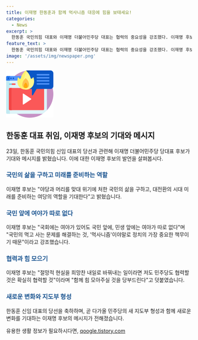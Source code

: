 ```yaml
---
title: 이재명 한동훈과 함께 먹사니즘 대응에 힘을 보태세요!
categories:
  - News
excerpt: >
  한동훈 국민의힘 대표와 이재명 더불어민주당 대표는 협력의 중요성을 강조했다. 이재명 후보는 한동훈 대표의 당선을 축하하며 정치의 중요성을 강조했고, 절망적 현실을 희망찬 내일로 바꿔내는 데 협력할 것을 확약했다. 앞서 한동훈 대표는 국민의힘 신임 대표로 선출되었으며, 더불어민주당은 8월 18일에 새 지도부를 꾸리기 위한 전당대회를 열 예정이다. 협력과 희망을 바탕으로 한 미래를 위한 양당의 의지가 돋보인다.
feature_text: >
  한동훈 국민의힘 대표와 이재명 더불어민주당 대표는 협력의 중요성을 강조했다. 이재명 후보는 한동훈 대표의 당선을 축하하며 정치의 중요성을 강조했고, 절망적 현실을 희망찬 내일로 바꿔내는 데 협력할 것을 확약했다. 앞서 한동훈 대표는 국민의힘 신임 대표로 선출되었으며, 더불어민주당은 8월 18일에 새 지도부를 꾸리기 위한 전당대회를 열 예정이다. 협력과 희망을 바탕으로 한 미래를 위한 양당의 의지가 돋보인다.
image: '/assets/img/newspaper.png'
---
```


<p><img src="/assets/img/news.png" alt="rentncar 속보" /></p>

<h2 data-ke-size="size26">한동훈 대표 취임, 이재명 후보의 기대와 메시지</h2>

<p data-ke-size="size16">23일, 한동훈 국민의힘 신임 대표의 당선과 관련해 이재명 더불어민주당 당대표 후보가 기대와 메시지를 밝혔습니다. 이에 대한 이재명 후보의 발언을 살펴봅시다.</p>

<h3><b><span style="color: #1a5490;">국민의 삶을 구하고 미래를 준비하는 역할</span></b></h3>

<p data-ke-size="size16">이재명 후보는 "야당과 머리를 맞대 위기에 처한 국민의 삶을 구하고, 대전환의 시대 미래를 준비하는 여당의 역할을 기대한다"고 밝혔습니다.</p>

<h3><b><span style="color: #1a5490;">국민 앞에 여야가 따로 없다</span></b></h3>

<p data-ke-size="size16">이재명 후보는 "국회에는 여야가 있어도 국민 앞에, 민생 앞에는 여야가 따로 없다"며 "국민의 먹고 사는 문제를 해결하는 것, '먹사니즘'이야말로 정치의 가장 중요한 책무이기 때문"이라고 강조했습니다.</p>

<h3><b><span style="color: #1a5490;">협력과 힘 모으기</span></b></h3>

<p data-ke-size="size16">이재명 후보는 "절망적 현실을 희망찬 내일로 바꿔내는 일이라면 저도 민주당도 협력할 것은 확실히 협력할 것"이라며 "함께 힘 모아주실 것을 당부드린다"고 덧붙였습니다.</p>

<h3><b><span style="color: #1a5490;">새로운 변화와 지도부 형성</span></b></h3>

<p data-ke-size="size16">한동훈 신임 대표의 당선을 축하하며, 곧 다가올 민주당의 새 지도부 형성과 함께 새로운 변화를 기대하는 이재명 후보의 메시지가 전해졌습니다.</p>
유용한 생활 정보가 필요하시다면, <a href="https://qoogle.tistory.com" rel="dofollow">qoogle.tistory.com</a>


